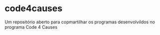 # code4causes
Um repositório aberto para copmartilhar os programas desenvolvildos no programa Code 4 Causes
